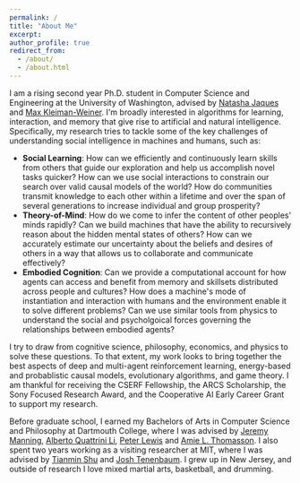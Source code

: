 ```yaml
---
permalink: /
title: "About Me"
excerpt: 
author_profile: true
redirect_from: 
  - /about/
  - /about.html
---
```


I am a rising second year Ph.D. student in Computer Science and Engineering at the University of Washington, advised by [Natasha Jaques](https://natashajaques.ai) and [Max Kleiman-Weiner](https://www.mit.edu/~maxkw/). I'm broadly interested in algorithms for learning, interaction, and memory that give rise to artificial and natural intelligence. Specifically, my research tries to tackle some of the key challenges of understanding social intelligence in machines and humans, such as:

  - **Social Learning**: How can we efficiently and continuously learn skills from others that guide our exploration and help us accomplish novel tasks quicker? How can we use social interactions to constrain our search over valid causal models of the world? How do communities transmit knowledge to each other within a lifetime and over the span of several generations to increase individual and group prosperity?
  - **Theory-of-Mind**: How do we come to infer the content of other peoples' minds rapidly? Can we build machines that have the ability to recursively reason about the hidden mental states of others? How can we accurately estimate our uncertainty about the beliefs and desires of others in a way that allows us to collaborate and communicate effectively?
  - **Embodied Cognition**: Can we provide a computational account for how agents can access and benefit from memory and skillsets distributed across people and cultures? How does a machine's mode of instantiation and interaction with humans and the environment enable it to solve different problems? Can we use similar tools from physics to understand the social and psycholgoical forces governing the relationships between embodied agents?

I try to draw from cognitive science, philosophy, economics, and physics to solve these questions. To that extent, my work looks to bring together the best aspects of deep and multi-agent reinforcement learning, energy-based and probablistic causal models, evolutionary algorithms, and game theory. I am thankful for receiving the CSERF Fellowship, the ARCS Scholarship, the Sony Focused Research Award, and the Cooperative AI Early Career Grant to support my research.

Before graduate school, I earned my Bachelors of Arts in Computer Science and Philosophy at Dartmouth College, where I was advised by [Jeremy Manning](http://www.context-lab.com), [Alberto Quattrini Li](https://rlab.cs.dartmouth.edu/albertoq/https://rlab.cs.dartmouth.edu/albertoq/), [Peter Lewis](https://sites.google.com/site/peterlewisphilosophy/Home) and [Amie L. Thomasson](https://philosophy.dartmouth.edu/people/amie-l-thomasson). I also spent two years working as a visiting researcher at MIT, where I was advised by [Tianmin Shu](https://tshu.io) and [Josh Tenenbaum](https://web.mit.edu/cocosci/josh.html). I grew up in New Jersey, and outside of research I love mixed martial arts, basketball, and drumming.